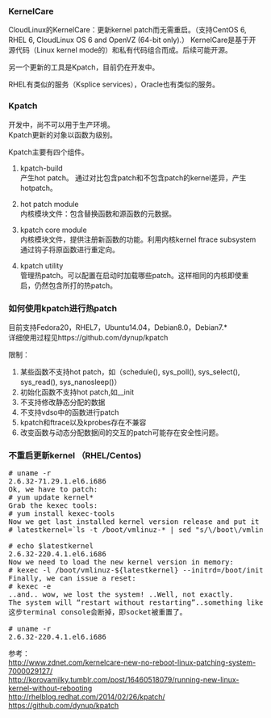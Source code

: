 ### KernelCare
CloudLinux的KernelCare：更新kernel patch而无需重启。（支持CentOS 6, RHEL 6, CloudLinux OS 6 and OpenVZ (64-bit only).） 
KernelCare是基于开源代码（Linux kernel mode的）和私有代码组合而成。后续可能开源。  

另一个更新的工具是Kpatch，目前仍在开发中。  

RHEL有类似的服务（Ksplice services），Oracle也有类似的服务。  
### Kpatch
开发中，尚不可以用于生产环境。  
Kpatch更新的对象以函数为级别。  

Kpatch主要有四个组件。  
1. kpatch-build     
产生hot patch。 通过对比包含patch和不包含patch的kernel差异，产生hotpatch。  
  
2. hot patch module  
内核模块文件：包含替换函数和源函数的元数据。  
  
3. kpatch core module  
内核模块文件，提供注册新函数的功能。利用内核kernel ftrace subsystem通过钩子将原函数进行重定向。  
  
4. kpatch utility  
管理热patch。可以配置在启动时加载哪些patch。这样相同的内核即使重启，仍然包含所打的热patch。  

### 如何使用kpatch进行热patch
目前支持Fedora20，RHEL7，Ubuntu14.04，Debian8.0，Debian7.*  
详细使用过程见https://github.com/dynup/kpatch  
  
限制：  
1. 某些函数不支持hot patch，如（schedule(), sys_poll(), sys_select(), sys_read(), sys_nanosleep()）  
2. 初始化函数不支持hot patch,如__init  
3. 不支持修改静态分配的数据  
4. 不支持vdso中的函数进行patch  
5. kpatch和ftrace以及kprobes存在不兼容  
6.  改变函数与动态分配数据间的交互的patch可能存在安全性问题。  
  
### 不重启更新kernel （RHEL/Centos)  
<pre>
# uname -r   
2.6.32-71.29.1.el6.i686  
Ok, we have to patch:
# yum update kernel*
Grab the kexec tools:
# yum install kexec-tools
Now we get last installed kernel version release and put it on a var:
# latestkernel=`ls -t /boot/vmlinuz-* | sed "s/\/boot\/vmlinuz-//g" | head -n1` 

# echo $latestkernel 
2.6.32-220.4.1.el6.i686
Now we need to load the new kernel version in memory:
# kexec -l /boot/vmlinuz-${latestkernel} --initrd=/boot/initramfs-${latestkernel}.img --append="`cat /proc/cmdline`"
Finally, we can issue a reset:
# kexec -e
..and.. wow, we lost the system! ..Well, not exactly.
The system will “restart without restarting”..something like a fast reboot, without performing BIOS checks (and you know how long can a full system restart last).
这步terminal console会断掉，即socket被重置了。

# uname -r
2.6.32-220.4.1.el6.i686
</pre>

参考：  
http://www.zdnet.com/kernelcare-new-no-reboot-linux-patching-system-7000029127/  
http://korovamilky.tumblr.com/post/16460518079/running-new-linux-kernel-without-rebooting  
http://rhelblog.redhat.com/2014/02/26/kpatch/  
https://github.com/dynup/kpatch  


